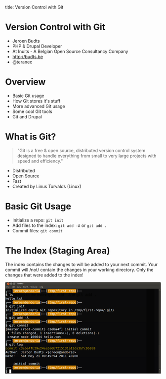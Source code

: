 title: Version Control with Git

# Version Control with Git
* Jeroen Budts
* PHP & Drupal Developer
* At Inuits - A Belgian Open Source Consultancy Company
* http://budts.be
* @teranex

# Overview
* Basic Git usage
* How Git stores it's stuff
* More advanced Git usage
* Some cool Git tools
* Git and Drupal

# What is Git?
> "Git is a free & open source, distributed version control system designed to 
> handle everything from small to very large projects with speed and efficiency."  

* Distributed
* Open Source
* Fast
* Created by Linus Torvalds (Linux)

# Basic Git Usage
* Initialize a repo: `git init`
* Add files to the index: `git add -A` or `git add .`
* Commit files: `git commit`

# The Index (Staging Area)
The index contains the changes to will be added to your next commit. Your commit will /not/ contain the changes in your working directory. Only the changes that were added to the index!

![git-01](img/git-01.png)

